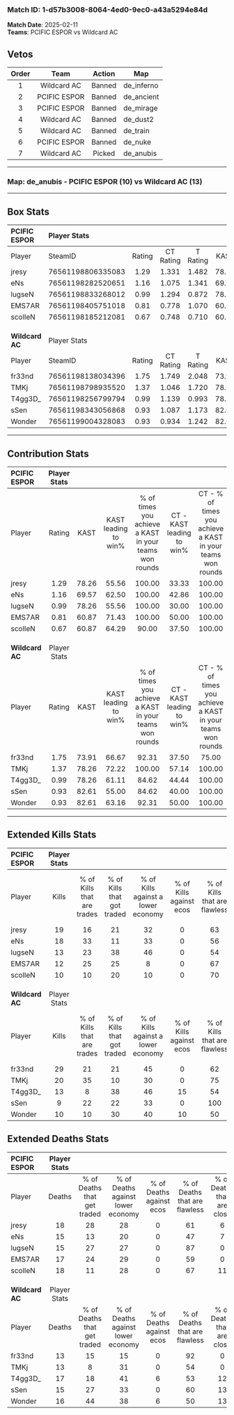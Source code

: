### Match ID: 1-d57b3008-8064-4ed0-9ec0-a43a5294e84d  
**Match Date**: 2025-02-11  
**Teams**: PCIFIC ESPOR vs Wildcard AC  

## Vetos  

| Order | Team | Action | Map |
| :---: | :--: | :----: | --- |
| 1 | Wildcard AC | Banned | de_inferno |
| 2 | PCIFIC ESPOR | Banned | de_ancient |
| 3 | PCIFIC ESPOR | Banned | de_mirage |
| 4 | Wildcard AC | Banned | de_dust2 |
| 5 | Wildcard AC | Banned | de_train |
| 6 | PCIFIC ESPOR | Banned | de_nuke |
| 7 | Wildcard AC | Picked | de_anubis |

---  

### **Map**: de_anubis - PCIFIC ESPOR (10) vs Wildcard AC (13)  
---  

## Box Stats  

| **PCIFIC ESPOR** | Player Stats      |        |           |          |       |       |       |         |        |      |     |
| :- | :- | :-: | :-: | :-: | :-: | :-: | :-: | :-: | :-: | :-: | :-: |
| Player           | SteamID           | Rating | CT Rating | T Rating | KAST  |  ADR  | Kills | Assists | Deaths | K/D  | HS% |
| jresy            | 76561198806335083 |  1.29  |   1.331   |  1.482   | 78.26 | 102.0 |  19   |    7    |   18   | 1.06 | 47  |
| eNs              | 76561198282520651 |  1.16  |   1.075   |  1.341   | 69.57 | 79.2  |  18   |    1    |   15   | 1.20 | 55  |
| lugseN           | 76561198833268012 |  0.99  |   1.294   |  0.872   | 78.26 | 62.1  |  13   |    5    |   15   | 0.87 | 46  |
| EMS7AR           | 76561198405751018 |  0.81  |   0.778   |  1.070   | 60.87 | 69.3  |  12   |    6    |   17   | 0.71 | 66  |
| scolleN          | 76561198185212081 |  0.67  |   0.748   |  0.710   | 60.87 | 57.5  |  10   |    5    |   18   | 0.56 | 60  |
|                  |                   |        |           |          |       |       |       |         |        |      |     |
|                  |                   |        |           |          |       |       |       |         |        |      |     |
|                  |                   |        |           |          |       |       |       |         |        |      |     |
| **Wildcard AC**  | Player Stats      |        |           |          |       |       |       |         |        |      |     |
| Player           | SteamID           | Rating | CT Rating | T Rating | KAST  |  ADR  | Kills | Assists | Deaths | K/D  | HS% |
| fr33nd           | 76561198138034396 |  1.75  |   1.749   |  2.048   | 73.91 | 110.4 |  29   |    1    |   13   | 2.23 | 20  |
| TMKj             | 76561198798935520 |  1.37  |   1.046   |  1.720   | 78.26 | 80.3  |  20   |    8    |   13   | 1.54 | 75  |
| T4gg3D_          | 76561198256799794 |  0.99  |   1.139   |  0.993   | 78.26 | 69.9  |  13   |    9    |   17   | 0.76 | 61  |
| sSen             | 76561198343056868 |  0.93  |   1.087   |  1.173   | 82.61 | 70.9  |   9   |   11    |   15   | 0.60 | 66  |
| Wonder           | 76561199004328083 |  0.93  |   0.934   |  1.242   | 82.61 | 72.7  |  10   |    7    |   16   | 0.63 | 50  |
---  

## Contribution Stats  

| **PCIFIC ESPOR** | Player Stats |       |                      |                                                        |                           |                                                             |                          |                                                            |
| :- | :-: | :-: | :-: | :-: | :-: | :-: | :-: | :-: |
| Player           |    Rating    | KAST  | KAST leading to win% | % of times you achieve a KAST in your teams won rounds | CT - KAST leading to win% | CT - % of times you achieve a KAST in your teams won rounds | T - KAST leading to win% | T - % of times you achieve a KAST in your teams won rounds |
| jresy            |     1.29     | 78.26 |        55.56         |                         100.00                         |           33.33           |                           100.00                            |          77.78           |                           100.00                           |
| eNs              |     1.16     | 69.57 |        62.50         |                         100.00                         |           42.86           |                           100.00                            |          77.78           |                           100.00                           |
| lugseN           |     0.99     | 78.26 |        55.56         |                         100.00                         |           30.00           |                           100.00                            |          87.50           |                           100.00                           |
| EMS7AR           |     0.81     | 60.87 |        71.43         |                         100.00                         |           50.00           |                           100.00                            |          87.50           |                           100.00                           |
| scolleN          |     0.67     | 60.87 |        64.29         |                         90.00                          |           37.50           |                           100.00                            |          100.00          |                           85.71                            |
|                  |              |       |                      |                                                        |                           |                                                             |                          |                                                            |
|                  |              |       |                      |                                                        |                           |                                                             |                          |                                                            |
|                  |              |       |                      |                                                        |                           |                                                             |                          |                                                            |
| **Wildcard AC**  | Player Stats |       |                      |                                                        |                           |                                                             |                          |                                                            |
| Player           |    Rating    | KAST  | KAST leading to win% | % of times you achieve a KAST in your teams won rounds | CT - KAST leading to win% | CT - % of times you achieve a KAST in your teams won rounds | T - KAST leading to win% | T - % of times you achieve a KAST in your teams won rounds |
| fr33nd           |     1.75     | 73.91 |        66.67         |                         92.31                          |           37.50           |                            75.00                            |          90.00           |                           100.00                           |
| TMKj             |     1.37     | 78.26 |        72.22         |                         100.00                         |           57.14           |                           100.00                            |          81.82           |                           100.00                           |
| T4gg3D_          |     0.99     | 78.26 |        61.11         |                         84.62                          |           44.44           |                           100.00                            |          77.78           |                           77.78                            |
| sSen             |     0.93     | 82.61 |        55.00         |                         84.62                          |           40.00           |                           100.00                            |          70.00           |                           77.78                            |
| Wonder           |     0.93     | 82.61 |        63.16         |                         92.31                          |           50.00           |                           100.00                            |          72.73           |                           88.89                            |
---  

## Extended Kills Stats  

| **PCIFIC ESPOR** | Player Stats |                            |                            |                                    |                         |                              |                                 |                                       |                    |           |
| :- | :-: | :-: | :-: | :-: | :-: | :-: | :-: | :-: | :-: | :-: |
| Player           |    Kills     | % of Kills that are trades | % of Kills that got traded | % of Kills against a lower economy | % of Kills against ecos | % of Kills that are flawless | % of Kills that are close duels | % of Kills that are assisted by flash | Pistol Round Kills | AWP Kills |
| jresy            |      19      |             16             |             21             |                 32                 |            0            |              63              |               11                |                  11                   |         1          |     3     |
| eNs              |      18      |             33             |             11             |                 33                 |            0            |              56              |               11                |                  17                   |         0          |     4     |
| lugseN           |      13      |             23             |             38             |                 46                 |            0            |              54              |                8                |                   8                   |         5          |     2     |
| EMS7AR           |      12      |             25             |             25             |                 8                  |            0            |              67              |                0                |                  25                   |         0          |     1     |
| scolleN          |      10      |             10             |             20             |                 10                 |            0            |              70              |               10                |                   0                   |         0          |     0     |
|                  |              |                            |                            |                                    |                         |                              |                                 |                                       |                    |           |
|                  |              |                            |                            |                                    |                         |                              |                                 |                                       |                    |           |
|                  |              |                            |                            |                                    |                         |                              |                                 |                                       |                    |           |
| **Wildcard AC**  | Player Stats |                            |                            |                                    |                         |                              |                                 |                                       |                    |           |
| Player           |    Kills     | % of Kills that are trades | % of Kills that got traded | % of Kills against a lower economy | % of Kills against ecos | % of Kills that are flawless | % of Kills that are close duels | % of Kills that are assisted by flash | Pistol Round Kills | AWP Kills |
| fr33nd           |      29      |             21             |             21             |                 45                 |            0            |              62              |                3                |                   7                   |         20         |     1     |
| TMKj             |      20      |             35             |             10             |                 30                 |            0            |              75              |                5                |                  10                   |         0          |     0     |
| T4gg3D_          |      13      |             8              |             38             |                 46                 |           15            |              54              |                0                |                   0                   |         0          |     2     |
| sSen             |      9       |             22             |             22             |                 33                 |            0            |             100              |               11                |                  22                   |         0          |     1     |
| Wonder           |      10      |             10             |             30             |                 40                 |           10            |              50              |               10                |                  30                   |         0          |     1     |
## Extended Deaths Stats  

| **PCIFIC ESPOR** | Player Stats |                             |                                   |                          |                               |                            |                           |               |
| :- | :-: | :-: | :-: | :-: | :-: | :-: | :-: | :-: |
| Player           |    Deaths    | % of Deaths that get traded | % of Deaths against lower economy | % of Deaths against ecos | % of Deaths that are flawless | % of Deaths that are close | % of Deaths while blinded | Deaths to AWP |
| jresy            |      18      |             28              |                28                 |            0             |              61               |             6              |            11             |       4       |
| eNs              |      15      |             13              |                20                 |            0             |              47               |             7              |            13             |       4       |
| lugseN           |      15      |             27              |                27                 |            0             |              87               |             0              |            20             |       5       |
| EMS7AR           |      17      |             24              |                29                 |            0             |              59               |             0              |             0             |       5       |
| scolleN          |      18      |             11              |                28                 |            0             |              67               |             11             |            11             |       2       |
|                  |              |                             |                                   |                          |                               |                            |                           |               |
|                  |              |                             |                                   |                          |                               |                            |                           |               |
|                  |              |                             |                                   |                          |                               |                            |                           |               |
| **Wildcard AC**  | Player Stats |                             |                                   |                          |                               |                            |                           |               |
| Player           |    Deaths    | % of Deaths that get traded | % of Deaths against lower economy | % of Deaths against ecos | % of Deaths that are flawless | % of Deaths that are close | % of Deaths while blinded | Deaths to AWP |
| fr33nd           |      13      |             15              |                15                 |            0             |              92               |             0              |             0             |       0       |
| TMKj             |      13      |              8              |                31                 |            0             |              54               |             0              |            31             |       1       |
| T4gg3D_          |      17      |             18              |                41                 |            6             |              53               |             12             |            18             |       1       |
| sSen             |      15      |             27              |                33                 |            0             |              60               |             13             |             7             |       2       |
| Wonder           |      16      |             44              |                38                 |            6             |              50               |             13             |             6             |       2       |
